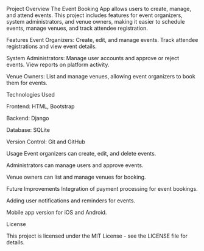Project Overview
The Event Booking App allows users to create, manage, and attend events. This project includes features for event organizers, system administrators, and venue owners, making it easier to schedule events, manage venues, and track attendee registration.

Features
Event Organizers: Create, edit, and manage events. Track attendee registrations and view event details.

System Administrators: Manage user accounts and approve or reject events. View reports on platform activity.

Venue Owners: List and manage venues, allowing event organizers to book them for events.


Technologies Used

Frontend: HTML, Bootstrap

Backend: Django

Database: SQLite

Version Control: Git and GitHub

Usage
Event organizers can create, edit, and delete events.

Administrators can manage users and approve events.

Venue owners can list and manage venues for booking.


Future Improvements
Integration of payment processing for event bookings.

Adding user notifications and reminders for events.

Mobile app version for iOS and Android.

License

This project is licensed under the MIT License - see the LICENSE file for details.


